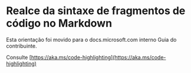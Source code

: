 # <a name="syntax-highlighting-for-code-snippets-in-markdown"></a>Realce da sintaxe de fragmentos de código no Markdown

Esta orientação foi movido para o docs.microsoft.com interno Guia do contribuinte.

Consulte [https://aka.ms/code-highlighting](https://aka.ms/code-highlighting)
